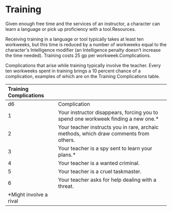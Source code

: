 # Training





Given enough free time and the services of an instructor, a character can learn a language or pick up proficiency with a tool.Resources. 

Receiving training in a language or tool typically takes at least ten workweeks, but this time is reduced by a number of workweeks equal to the character's Intelligence modifier \(an Intelligence penalty doesn't increase the time needed\). Training costs 25 gp per workweek.Complications. 

Complications that arise while training typically involve the teacher. Every ten workweeks spent in training brings a 10 percent chance of a complication, examples of which are on the Training Complications table.

| Training Complications |  |
| :--- | :--- |
| d6 | Complication |
| 1 | Your instructor disappears, forcing you to spend one workweek finding a new one.\* |
| 2 | Your teacher instructs you in rare, archaic methods, which draw comments from others. |
| 3 | Your teacher is a spy sent to learn your plans.\* |
| 4 | Your teacher is a wanted criminal. |
| 5 | Your teacher is a cruel taskmaster. |
| 6 | Your teacher asks for help dealing with a threat. |
| \*Might involve a rival |  |

